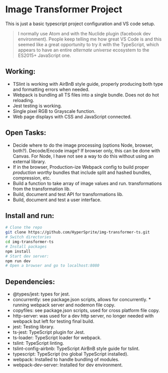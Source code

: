 # Image Transformer Project

This is just a basic typescript project configuration and VS code setup.

> I normally use Atom and with the Nuclide plugin (facebook dev environment). People keep telling me how great VS Code is and this seemed like a great opportunity to try it with the TypeScript, which appears to have an entire *alternate universe* ecosystem to the ES2015+ JavaScript one. 

## Working:

* TSlint is working with AirBnB style guide, properly producing both type and formatting errors when needed.
* Webpack is bundling all TS files into a single bundle. Does not do hot reloading.
* Jest testing is working.
* Single pixel RGB to Grayscale function.
* Web page displays with CSS and JavaScript connected.

## Open Tasks:

* Decide where to do the image processing (options Node, browser, both?). Decode/Encode image? If browser only, this can be done with Canvas. For Node, I have not see a way to do this without using an external library.
* If in the browser, Production-ize Webpack config to build proper *production worthy* bundles that include split and hashed bundles, compression, etc.
* Build a function to take array of image values and run. transformations from the transformation lib.
* Build, document and test API for transformations lib.
* Build, document and test a user interface.

## Install and run:

```bash
# Clone the repo
git clone https://github.com/HyperSprite/img-transformer-ts.git
# Switch directories
cd img-transformer-ts
# Install packages
npm install
# Start dev server:
npm run dev
# Open a browser and go to localhost:8080
```

## Dependencies:

* @types/jest: types for jest.
* concurrently: see package.json scripts, allows for concurrently. * running webpack server and nodemon file copy.
* copyfiles: see package.json scripts, used for cross platform file copy.
* http-server: was used for a dev http server, no longer needed with webpack but left for testing final build.
* jest: Testing library.
* ts-jest: TypeScript plugin for Jest.
* ts-loader: TypeScript loader for webpack.
* tslint: TypeScript linting.
* tslint-config-airbnb: TypeScript AirBnB style guide for tslint.
* typescript: TypeScript (no global TypeScript installed).
* webpack: Installed to handle bundling of modules.
* webpack-dev-server: Installed for dev environment.
